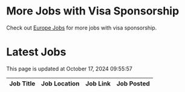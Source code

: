 # More Jobs with Visa Sponsorship

Check out [Europe Jobs](https://github.com/sureshparimi/europejobs#latest-jobs) for more jobs with visa sponsorship.

# Latest Jobs

This page is updated at October 17, 2024 09:55:57

| Job Title | Job Location | Job Link | Job Posted |
| --- | --- | --- | --- |
